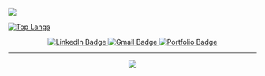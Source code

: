 
![](https://github-readme-stats.vercel.app/api?username=kamalsoni000)

[![Top Langs](https://github-readme-stats.vercel.app/api/top-langs/?username=kamalsoni000&layout=compact)](https://github.com/kamalsoni000/github-readme-stats)


<div id="header">
  
  <div id="badges">
  <div align="center">
    <a href="https://www.linkedin.com/in/kamal-soni-42618b229">
    <img src="https://img.shields.io/badge/LinkedIn-blue?style=for-the-badge&logo=linkedin&logoColor=white" alt="LinkedIn Badge"/>
    </a>
    <a href="mailto:sonikamal99505@gmail.com">
      <img src="https://img.shields.io/badge/Gmail-D14836?style=for-the-badge&logo=gmail&logoColor=white" alt="Gmail Badge"/>
    </a>
    <a href="https://www.kamalsoni.in">
      <img src="https://img.shields.io/badge/Portfolio-%23000000.svg?style=for-the-badge&logo=firefox&logoColor=#FF7139" alt="Portfolio Badge"/>
    </a> 
  </div>
</div>
  
<hr/>

<div align="center">
  <a href="https://git.io/streak-stats">
    <img align="center" src="https://github-readme-streak-stats.herokuapp.com/?user=kamalsoni000&theme=radical&hide_border=true&date_format=j%20M%5B%20Y%5D" />
  </a>
</div>

